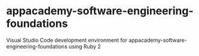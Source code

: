 # appacademy-software-engineering-foundations

Visual Studio Code development environment for appacademy-software-engineering-foundations using Ruby 2
